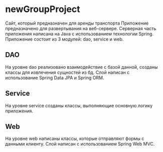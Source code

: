 # newGroupProject
Сайт, который предназначен для аренды транспорта
Приложение предназначено для развертывания на веб-сервере.
Серверная часть приложения написана на Java с использованием технологии Spring. Приложение состоит из 3 модулей: dao, service и web.
## DAO
На уровне dao реализовано взаимодействие с базой данной, созданы классы для извлечения сущностей из бд. Слой написан с использование Spring Data JPA и Spring ORM.
## Service
На уровне service созданы классы, выполняющие основную логику приложения.
## Web
На уровне web написаны классы, которые отправляют формы с данными клиенту. Слой написан с использованием Spring Web MVC.

